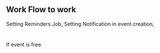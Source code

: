 ## Work Flow to work
Setting Reminders Job,
Setting Notification in event creation,

#
If event is free
